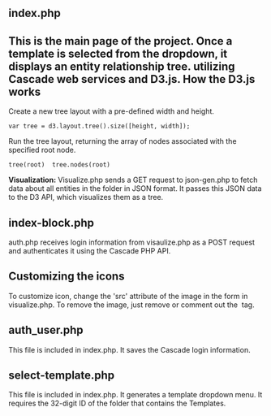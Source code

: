 

index.php
--------------
This is the main page of the project. Once a template is selected from the dropdown, it displays an entity relationship tree. utilizing Cascade web services and D3.js.
How the D3.js works
-----
Create a new tree layout with a pre-defined width and height.

`var tree = d3.layout.tree().size([height, width]);`

Run the tree layout, returning the array of nodes associated with the specified root node.

`tree(root) 
tree.nodes(root)`

**Visualization:** Visualize.php sends a GET request to json-gen.php to fetch data about all entities in the folder in JSON format. It passes this JSON data to the D3 API, which visualizes them as a tree.

index-block.php
-------------
auth.php receives login information from visaulize.php as a POST request and authenticates it using the Cascade PHP API.

Customizing the icons
---------------------
To customize icon, change the 'src' attribute of the image in the form in visualize.php. To remove the image, just remove or comment out the <img /> tag.

auth_user.php
-------------
This file is included in index.php. It saves the Cascade login information.

select-template.php
--------------
This file is included in index.php. It generates a template dropdown menu. It requires the 32-digit ID of the folder that contains the Templates.
